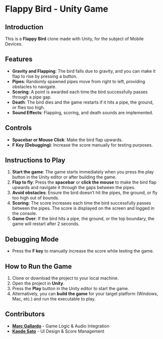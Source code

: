 # Flappy Bird - Unity Game

## Introduction
This is a **Flappy Bird** clone made with Unity, for the subject of Mobile Devices.

## Features
- **Gravity and Flapping**: The bird falls due to gravity, and you can make it flap to rise by pressing a button.
- **Pipes**: Randomly spawned pipes move from right to left, providing obstacles to navigate.
- **Scoring**: A point is awarded each time the bird successfully passes through a pipe gap.
- **Death**: The bird dies and the game restarts if it hits a pipe, the ground, or flies too high.
- **Sound Effects**: Flapping, scoring, and death sounds are implemented.

## Controls
- **Spacebar or Mouse Click**: Make the bird flap upwards.
- **F Key (Debugging)**: Increase the score manually for testing purposes.
  
## Instructions to Play
1. **Start the game**: The game starts immediately when you press the play button in the Unity editor or after building the game.
2. **Flap to fly**: Press the **spacebar** or **click the mouse** to make the bird flap upwards and navigate it through the gaps between the pipes.
3. **Avoid obstacles**: Ensure the bird doesn’t hit the pipes, the ground, or fly too high out of bounds.
4. **Scoring**: The score increases each time the bird successfully passes between the pipes. The score is displayed on the screen and logged in the console.
5. **Game Over**: If the bird hits a pipe, the ground, or the top boundary, the game will restart after 2 seconds.

## Debugging Mode
- Press the **F key** to manually increase the score while testing the game.

## How to Run the Game
1. Clone or download the project to your local machine.
2. Open the project in **Unity**.
3. Press the **Play** button in the Unity editor to start the game.
4. Alternatively, you can **build the game** for your target platform (Windows, Mac, etc.) and run the executable to play.

## Contributors

- **[Marc Gallardo](https://github.com/Marchusky)** - Game Logic & Audio Integration
- **[Kaede Sato](https://github.com/KelptheWriter)** - UI Design & Score Management
